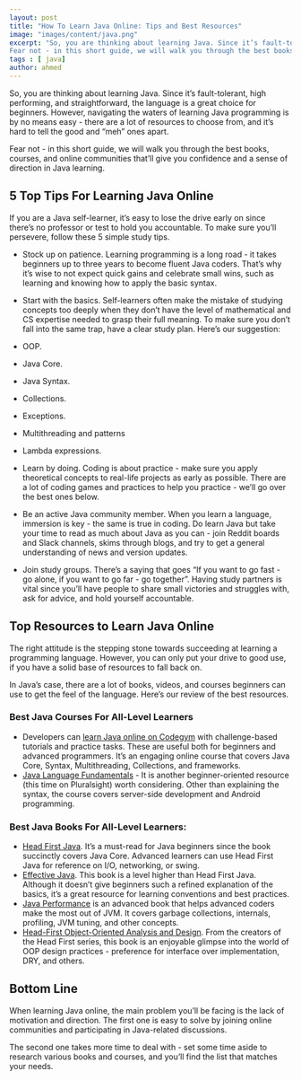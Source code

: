 ```yaml
---
layout: post
title: "How To Learn Java Online: Tips and Best Resources"
image: "images/content/java.png"
excerpt: "So, you are thinking about learning Java. Since it’s fault-tolerant, high performing, and straightforward, the language is a great choice for beginners. However, navigating the waters of learning Java programming is by no means easy - there are a lot of resources to choose from, and it’s hard to tell the good and “meh” ones apart.
Fear not - in this short guide, we will walk you through the best books, courses, and online communities that’ll give you confidence and a sense of direction in Java learning." 
tags : [ java]
author: ahmed
---
```


So, you are thinking about learning Java. Since it’s fault-tolerant, high performing, and straightforward, the language is a great choice for beginners. However, navigating the waters of learning Java programming is by no means easy - there are a lot of resources to choose from, and it’s hard to tell the good and “meh” ones apart.

Fear not - in this short guide, we will walk you through the best books, courses, and online communities that’ll give you confidence and a sense of direction in Java learning.

## 5 Top Tips For Learning Java Online

If you are a Java self-learner, it’s easy to lose the drive early on since there’s no professor or test to hold you accountable. To make sure you’ll persevere, follow these 5 simple study tips.

-   Stock up on patience. Learning programming is a long road - it takes beginners up to three years to become fluent Java coders. That’s why it’s wise to not expect quick gains and celebrate small wins, such as learning and knowing how to apply the basic syntax.
-   Start with the basics. Self-learners often make the mistake of studying concepts too deeply when they don’t have the level of mathematical and CS expertise needed to grasp their full meaning. To make sure you don’t fall into the same trap, have a clear study plan. Here’s our suggestion:

-   OOP.
-   Java Core.
-   Java Syntax.
-   Collections.
-   Exceptions.
-   Multithreading and patterns
-   Lambda expressions.

-   Learn by doing. Coding is about practice - make sure you apply theoretical concepts to real-life projects as early as possible. There are a lot of coding games and practices to help you practice - we’ll go over the best ones below.
-   Be an active Java community member. When you learn a language, immersion is key - the same is true in coding. Do learn Java but take your time to read as much about Java as you can - join Reddit boards and Slack channels, skims through blogs, and try to get a general understanding of news and version updates.
-   Join study groups. There’s a saying that goes “If you want to go fast - go alone, if you want to go far - go together”. Having study partners is vital since you’ll have people to share small victories and struggles with, ask for advice, and hold yourself accountable.

## Top Resources to Learn Java Online

The right attitude is the stepping stone towards succeeding at learning a programming language. However, you can only put your drive to good use, if you have a solid base of resources to fall back on.

In Java’s case, there are a lot of books, videos, and courses beginners can use to get the feel of the language. Here’s our review of the best resources.

### Best Java Courses For All-Level Learners

-   Developers can [learn Java online on Codegym](https://codegym.cc/) with challenge-based tutorials and practice tasks. These are useful both for beginners and advanced programmers. It’s an engaging online course that covers Java Core, Syntax, Multithreading, Collections, and frameworks.
-   [Java Language Fundamentals](https://www.pluralsight.com/courses/java-fundamentals-language) - It is another beginner-oriented resource (this time on Pluralsight) worth considering. Other than explaining the syntax, the course covers server-side development and Android programming.

### Best Java Books For All-Level Learners:

-   [Head First Java](https://www.amazon.com/Head-First-Java-Kathy-Sierra/dp/0596009208&sa=D&source=editors&ust=1618859371612000&usg=AOvVaw06xFbaCpHMW5DlzSor1264). It’s a must-read for Java beginners since the book succinctly covers Java Core. Advanced learners can use Head First Java for reference on I/O, networking, or swing.
-   [Effective Java](https://www.amazon.com/Effective-Java-Joshua-Bloch/dp/0134685997&sa=D&source=editors&ust=1618859371613000&usg=AOvVaw1WVzvPnNGtDI9X6HhNMpgx). This book is a level higher than Head First Java. Although it doesn’t give beginners such a refined explanation of the basics, it’s a great resource for learning conventions and best practices.
-   [Java Performance](https://www.amazon.com/Java-Performance-Definitive-Guide-Getting/dp/1449358454&sa=D&source=editors&ust=1618859371614000&usg=AOvVaw2xtrm2ApxGfZi77-X5KCjS) is an advanced book that helps advanced coders make the most out of JVM. It covers garbage collections, internals, profiling, JVM tuning, and other concepts.
-   [Head-First Object-Oriented Analysis and Design](https://www.amazon.com/Head-First-Object-Oriented-Analysis-Design/dp/0596008678&sa=D&source=editors&ust=1618859371614000&usg=AOvVaw05R5fOIPaMwwJ-GR8yBRQJ). From the creators of the Head First series, this book is an enjoyable glimpse into the world of OOP design practices - preference for interface over implementation, DRY, and others.

## Bottom Line

When learning Java online, the main problem you’ll be facing is the lack of motivation and direction. The first one is easy to solve by joining online communities and participating in Java-related discussions.

The second one takes more time to deal with - set some time aside to research various books and courses, and you’ll find the list that matches your needs.
